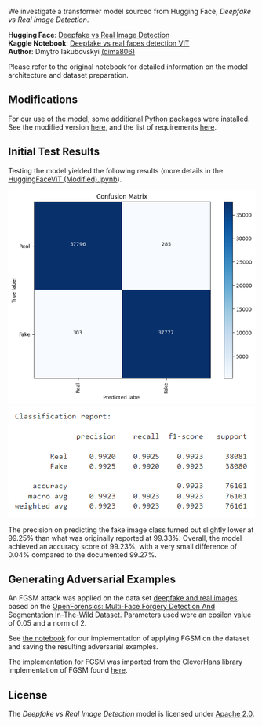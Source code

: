 We investigate a transformer model sourced from Hugging Face, *Deepfake vs Real Image Detection*.

**Hugging Face**: [Deepfake vs Real Image Detection](https://huggingface.co/dima806/deepfake_vs_real_image_detection) <br>
**Kaggle Notebook**: [Deepfake vs real faces detection ViT](https://www.kaggle.com/code/dima806/deepfake-vs-real-faces-detection-vit) <br>
**Author**: Dmytro Iakubovskyi [(dima806)](https://www.kaggle.com/dima806/code) <br>

Please refer to the original notebook for detailed information on the model architecture and dataset preparation.

## Modifications
For our use of the model, some additional Python packages were installed. See the modified version [here](./HuggingFaceViT%20(Modified).ipynb), and the list of requirements [here](./requirements.txt).

## Initial Test Results
Testing the model yielded the following results (more details in the [HuggingFaceViT (Modified).ipynb](./HuggingFaceViT%20(Modified).ipynb)).

![image](./huggingfacevit-results-confusionmatrix.png)
![image](./huggingfacevit-results-accuracy.png)

The precision on predicting the fake image class turned out slightly lower at 99.25\% than what was originally reported at 99.33\%. Overall, the model achieved an accuracy score of 99.23\%, with a very small difference of 0.04\% compared to the documented 99.27\%.

## Generating Adversarial Examples
An FGSM attack was applied on the data set [deepfake and real images](https://www.kaggle.com/datasets/manjilkarki/deepfake-and-real-images), based on the [OpenForensics: Multi-Face Forgery Detection And Segmentation In-The-Wild Dataset](https://zenodo.org/records/5528418#.YpdlS2hBzDd). Parameters used were an epsilon value of 0.05 and a norm of 2.

See [the notebook](transformer-attack.ipynb) for our implementation of applying FGSM on the dataset and saving the resulting adversarial examples.

The implementation for FGSM was imported from the CleverHans library implementation of FGSM found [here](https://github.com/cleverhans-lab/cleverhans/blob/master/cleverhans/torch/attacks/fast_gradient_method.py).

## License
The *Deepfake vs Real Image Detection* model is licensed under [Apache 2.0](https://huggingface.co/datasets/choosealicense/licenses/blob/main/markdown/apache-2.0.md).
